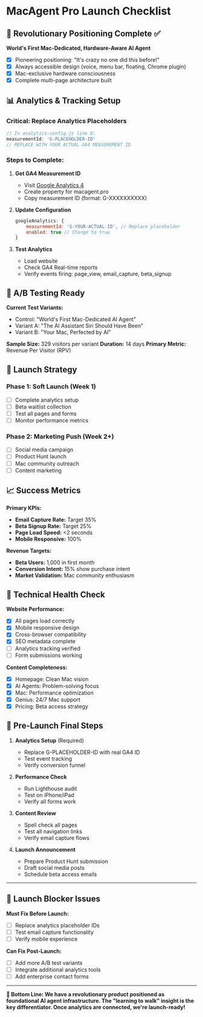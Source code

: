 # MacAgent Pro Launch Checklist

## 🚀 Revolutionary Positioning Complete ✅

**World's First Mac-Dedicated, Hardware-Aware AI Agent**
- [x] Pioneering positioning: "It's crazy no one did this before!"
- [x] Always accessible design (voice, menu bar, floating, Chrome plugin)
- [x] Mac-exclusive hardware consciousness
- [x] Complete multi-page architecture built

## 📊 Analytics & Tracking Setup

### Critical: Replace Analytics Placeholders
```javascript
// In analytics-config.js line 8:
measurementId: 'G-PLACEHOLDER-ID' 
// REPLACE WITH YOUR ACTUAL GA4 MEASUREMENT ID
```

### Steps to Complete:
1. **Get GA4 Measurement ID**
   - Visit [Google Analytics 4](https://analytics.google.com/)
   - Create property for macagent.pro
   - Copy measurement ID (format: G-XXXXXXXXXX)

2. **Update Configuration**
   ```javascript
   googleAnalytics: {
       measurementId: 'G-YOUR-ACTUAL-ID', // Replace placeholder
       enabled: true // Change to true
   }
   ```

3. **Test Analytics**
   - Load website
   - Check GA4 Real-time reports
   - Verify events firing: page_view, email_capture, beta_signup

## 🧪 A/B Testing Ready

**Current Test Variants:**
- Control: "World's First Mac-Dedicated AI Agent"  
- Variant A: "The AI Assistant Siri Should Have Been"
- Variant B: "Your Mac, Perfected by AI"

**Sample Size:** 329 visitors per variant
**Duration:** 14 days
**Primary Metric:** Revenue Per Visitor (RPV)

## 🎯 Launch Strategy

### Phase 1: Soft Launch (Week 1)
- [ ] Complete analytics setup
- [ ] Beta waitlist collection
- [ ] Test all pages and forms
- [ ] Monitor performance metrics

### Phase 2: Marketing Push (Week 2+)
- [ ] Social media campaign
- [ ] Product Hunt launch
- [ ] Mac community outreach
- [ ] Content marketing

## 📈 Success Metrics

**Primary KPIs:**
- **Email Capture Rate:** Target 35%
- **Beta Signup Rate:** Target 25%
- **Page Load Speed:** <2 seconds
- **Mobile Responsive:** 100%

**Revenue Targets:**
- **Beta Users:** 1,000 in first month
- **Conversion Intent:** 15% show purchase intent
- **Market Validation:** Mac community enthusiasm

## 🔧 Technical Health Check

**Website Performance:**
- [x] All pages load correctly
- [x] Mobile responsive design
- [x] Cross-browser compatibility
- [x] SEO metadata complete
- [ ] Analytics tracking verified
- [ ] Form submissions working

**Content Completeness:**
- [x] Homepage: Clean Mac vision
- [x] AI Agents: Problem-solving focus
- [x] Mac: Performance optimization  
- [x] Genius: 24/7 Mac support
- [x] Pricing: Beta access strategy

## 🎪 Pre-Launch Final Steps

1. **Analytics Setup** (Required)
   - Replace G-PLACEHOLDER-ID with real GA4 ID
   - Test event tracking
   - Verify conversion funnel

2. **Performance Check**
   - Run Lighthouse audit
   - Test on iPhone/iPad
   - Verify all forms work

3. **Content Review**
   - Spell check all pages
   - Test all navigation links
   - Verify email capture flows

4. **Launch Announcement**
   - Prepare Product Hunt submission
   - Draft social media posts
   - Schedule beta access emails

---

## 🚨 Launch Blocker Issues

**Must Fix Before Launch:**
- [ ] Replace analytics placeholder IDs
- [ ] Test email capture functionality
- [ ] Verify mobile experience

**Can Fix Post-Launch:**
- [ ] Add more A/B test variants
- [ ] Integrate additional analytics tools
- [ ] Add enterprise contact forms

---

**🎯 Bottom Line: We have a revolutionary product positioned as foundational AI agent infrastructure. The "learning to walk" insight is the key differentiator. Once analytics are connected, we're launch-ready!**